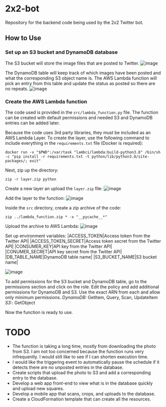 # 2x2-bot
Repository for the backend code being used by the 2x2 Twitter bot.

## How to Use

### Set up an S3 bucket and DynamoDB database
The S3 bucket will store the image files that are posted to Twitter.
![image](https://user-images.githubusercontent.com/14267649/136667058-45db7e41-5089-488e-80c5-5924e0b1f20b.png)

The DynamoDB table will keep track of which images have been posted and what the corresponding S3 object name is.
The AWS Lambda function will pick an entry from this table and update the status as posted so there are no repeats.
![image](https://user-images.githubusercontent.com/14267649/136667132-10810edb-ad53-40c1-92a0-248acd1c986a.png)

### Create the AWS Lambda function
The code used is provided in the ```src/lambda_function.py``` file. The function can be created with default permissions and needed S3 and DynamoDB entries can be added later.

Because the code uses 3rd party libraries, they must be included as an AWS Lambda Layer. To create the layer, use the following command to include everything in the ```requirements.txt``` file (Docker is required):

```docker run -v "$PWD":/var/task "lambci/lambda:build-python3.8" /bin/sh -c "pip install -r requirements.txt -t python/lib/python3.8/site-packages/; exit"```

Next, zip up the directory:

```zip -r layer.zip python```

Create a new layer an upload the ```layer.zip``` file:
![image](https://user-images.githubusercontent.com/14267649/136667602-734349aa-64a5-4429-a10b-db52a4618ed7.png)

Add the layer to the function:
![image](https://user-images.githubusercontent.com/14267649/136667665-2c218578-1331-4145-b067-88937dc642ce.png)

Inside the ```src``` directory, create a zip archive of the code:

```zip ../lambda_function.zip * -x "__pycache__*"```

Upload the archive to AWS Lambda:
![image](https://user-images.githubusercontent.com/14267649/136667734-4cc3e9fe-fd03-4901-ae0e-d45e77413737.png)

Set up environment variables:
|ACCESS_TOKEN|Access token from the Twitter API|
|ACCESS_TOKEN_SECRET|Access token secret from the Twitter API|
|CONSUMER_KEY|API key from the Twitter API|
|CONUMER_SECRET|API key secret from the Twitter API|
|DB_TABLE_NAME|DynamoDB table name|
|S3_BUCKET_NAME|S3 bucket name|

![image](https://user-images.githubusercontent.com/14267649/136667879-617eee4f-b68c-4f5c-bce0-251fdb7871fc.png)

To add permissions for the S3 bucket and DynamoDB table, go to the permissions section and click on the role. Edit the policy and add additional permissions for DynamoDB and S3. Use the exact ARN from each and allow only minimum permissions.
*DynamoDB:* GetItem, Query, Scan, UpdateItem
*S3:*: GetObject

Now the function is ready to use. 


# TODO
* The function is taking a long time, mostly from downloading the photo from S3. I am not too concerned because the function runs very infrequently. I would still like to see if I can shorten execution time.
* I would like the triggering event to automatically pause the schedule if it detects there are no unposted entries in the database.
* Create scripts that upload the photo to S3 and add a corresponding entry to the database.
* Develop a web app front-end to view what is in the database quickly and upload new squares.
* Develop a mobile app that scans, crops, and uploads to the database.
* Create a CloudFormation template that can create all the resources.
